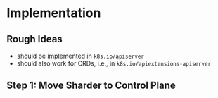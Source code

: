 # Implementation

## Rough Ideas

- should be implemented in `k8s.io/apiserver`
- should also work for CRDs, i.e., in `k8s.io/apiextensions-apiserver`

## Step 1: Move Sharder to Control Plane
